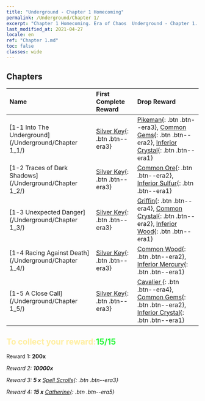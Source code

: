 ```yaml
---
title: "Underground - Chapter 1 Homecoming"
permalink: /Underground/Chapter 1/
excerpt: "Chapter 1 Homecoming. Era of Chaos  Underground - Chapter 1. Homecoming"
last_modified_at: 2021-04-27
locale: en
ref: "Chapter 1.md"
toc: false
classes: wide
---
```


## Chapters

  | Name |  First Complete Reward | Drop Reward |
  |:------------|:------------|:------------| 
  | [1-1 Into The Underground](/Underground/Chapter 1_1/) | [Silver Key](/Items/con_693/){: .btn .btn--era3} | [Pikeman](/Items/unt_190/){: .btn .btn--era3}, [Common Gems](/Items/mat_10/){: .btn .btn--era2}, [Inferior Crystal](/Items/mat_5/){: .btn .btn--era1} |
  | [1-2 Traces of Dark Shadows](/Underground/Chapter 1_2/) | [Silver Key](/Items/con_693/){: .btn .btn--era3} | [Common Ore](/Items/mat_6/){: .btn .btn--era2}, [Inferior Sulfur](/Items/mat_3/){: .btn .btn--era1} |
  | [1-3 Unexpected Danger](/Underground/Chapter 1_3/) | [Silver Key](/Items/con_693/){: .btn .btn--era3} | [Griffin](/Items/unt_192/){: .btn .btn--era4}, [Common Crystal](/Items/mat_11/){: .btn .btn--era2}, [Inferior Wood](/Items/mat_1/){: .btn .btn--era1} |
  | [1-4 Racing Against Death](/Underground/Chapter 1_4/) | [Silver Key](/Items/con_693/){: .btn .btn--era3} | [Common Wood](/Items/mat_7/){: .btn .btn--era2}, [Inferior Mercury](/Items/mat_2/){: .btn .btn--era1} |
  | [1-5 A Close Call](/Underground/Chapter 1_5/) | [Silver Key](/Items/con_693/){: .btn .btn--era3} | [Cavalier ](/Items/unt_195/){: .btn .btn--era4}, [Common Gems](/Items/mat_10/){: .btn .btn--era2}, [Inferior Crystal](/Items/mat_5/){: .btn .btn--era1} |


## <span style="color: #ffeea0">To collect your reward:</span><span style="color: #27f73a">15/15</span>

 Reward 1:  **200x** <i class="fas fa-gem"/>

 Reward 2:  **10000x** <i class="fas fa-coins"/>

 Reward 3: **5 x** [Spell Scrolls](/Items/con_694/){: .btn .btn--era3}

 Reward 4: **15 x** [Catherine](/Items/her_361/){: .btn .btn--era5}

